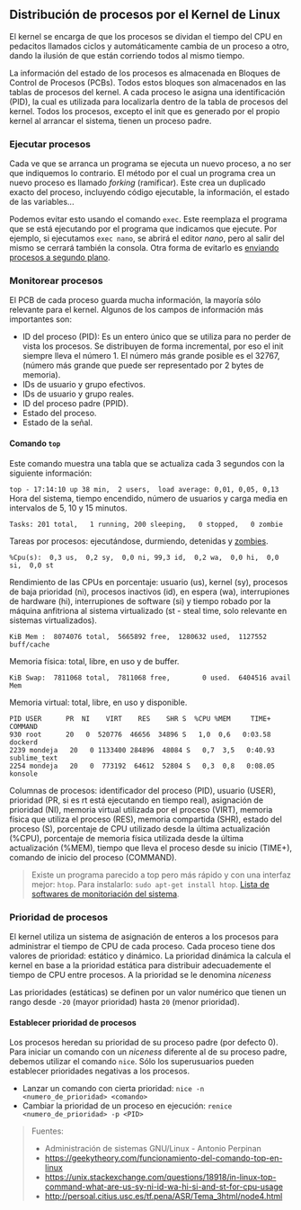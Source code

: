 ## Distribución de procesos por el Kernel de Linux
El kernel se encarga de que los procesos se dividan el tiempo del CPU en pedacitos llamados ciclos y automáticamente cambia de un proceso a otro, dando la ilusión de que están corriendo todos al mismo tiempo.

La información del estado de los procesos es almacenada en Bloques de Control de Procesos (PCBs). Todos estos bloques son almacenados en las tablas de procesos del kernel. A cada proceso le asigna una identificación (PID), la cual es utilizada para localizarla dentro de la tabla de procesos del kernel. Todos los procesos, excepto el init que es generado por el propio kernel al arrancar el sistema, tienen un proceso padre.

### Ejecutar procesos
Cada ve que se arranca un programa se ejecuta un nuevo proceso, a no ser que indiquemos lo contrario. El método por el cual un programa crea un nuevo proceso es llamado *forking* (ramificar). Este crea un duplicado exacto del proceso, incluyendo código ejecutable, la información, el estado de las variables...

Podemos evitar esto usando el comando `exec`. Este reemplaza el programa que se está ejecutando por el programa que indicamos que ejecute. Por ejemplo, si ejecutamos `exec nano`, se abrirá el editor *nano*, pero al salir del mismo se cerrará también la consola. Otra forma de evitarlo es [enviando procesos a segundo plano](https://github.com/mondeja/fullstack/tree/master/backend/src/029-concurrencia/procesos/basico/bash/_proc.sh).

### Monitorear procesos
El PCB de cada proceso guarda mucha información, la mayoría sólo relevante para el kernel. Algunos de los campos de información más importantes son:
- ID del proceso (PID): Es un entero único que se utiliza para no perder de vista los procesos. Se distribuyen de forma incremental, por eso el init siempre lleva el número 1. El número más grande posible es el 32767, (número más grande que puede ser representado por 2 bytes de memoria).
- IDs de usuario y grupo efectivos.
- IDs de usuario y grupo reales.
- ID del proceso padre (PPID).
- Estado del proceso.
- Estado de la señal.

#### Comando `top`
Este comando muestra una tabla que se actualiza cada 3 segundos con la siguiente información:

`top - 17:14:10 up 38 min,  2 users,  load average: 0,01, 0,05, 0,13`
Hora del sistema, tiempo encendido, número de usuarios y carga media en intervalos de 5, 10 y 15 minutos.

`Tasks: 201 total,   1 running, 200 sleeping,   0 stopped,   0 zombie`

Tareas por procesos: ejecutándose, durmiendo, detenidas y [zombies](https://es.wikipedia.org/wiki/Proceso_zombie).

`%Cpu(s):  0,3 us,  0,2 sy,  0,0 ni, 99,3 id,  0,2 wa,  0,0 hi,  0,0 si,  0,0 st`

Rendimiento de las CPUs en porcentaje: usuario (us), kernel (sy), procesos de baja prioridad (ni), procesos inactivos (id), en espera (wa), interrupiones de hardware (hi), interrupiones de software (si) y tiempo robado por la máquina anfitriona al sistema virtualizado (st - steal time, solo relevante en sistemas virtualizados).

`KiB Mem :  8074076 total,  5665892 free,  1280632 used,  1127552 buff/cache`

Memoria física: total, libre, en uso y de buffer.

`KiB Swap:  7811068 total,  7811068 free,        0 used.  6404516 avail Mem`

Memoria virtual: total, libre, en uso y disponible.

```
PID USER      PR  NI    VIRT    RES    SHR S  %CPU %MEM     TIME+ COMMAND
930 root      20   0  520776  46656  34896 S   1,0  0,6   0:03.58 dockerd
2239 mondeja   20   0 1133400 284896  48084 S   0,7  3,5   0:40.93 sublime_text
2254 mondeja   20   0  773192  64612  52804 S   0,3  0,8   0:08.05 konsole
```

Columnas de procesos: identificador del proceso (PID), usuario (USER), prioridad (PR, si es rt está ejecutando en tiempo real), asignación de prioridad (NI), memoria virtual utilizada por el proceso (VIRT), memoria física que utiliza el proceso (RES), memoria compartida (SHR), estado del proceso (S), porcentaje de CPU utilizado desde la última actualización (%CPU), porcentaje de memoria física utilizada desde la última actualización (%MEM), tiempo que lleva el proceso desde su inicio (TIME+), comando de inicio del proceso (COMMAND).

> Existe un programa parecido a top pero más rápido y con una interfaz mejor: `htop`. Para instalarlo: `sudo apt-get install htop`. [Lista de softwares de monitoriación del sistema](http://www.upubuntu.com/2012/06/list-of-best-system-monitoring.html).


### Prioridad de procesos
El kernel utiliza un sistema de asignación de enteros a los procesos para administrar el tiempo de CPU de cada proceso. Cada proceso tiene dos valores de prioridad: estático y dinámico. La prioridad dinámica la calcula el kernel en base a la prioridad estática para distribuir adecuademente el tiempo de CPU entre procesos. A la prioridad se le denomina *niceness*

Las prioridades (estáticas) se definen por un valor numérico que tienen un rango desde `-20` (mayor prioridad) hasta `20` (menor prioridad).

#### Establecer prioridad de procesos
Los procesos heredan su prioridad de su proceso padre (por defecto 0). Para iniciar un comando con un *niceness* diferente al de su proceso padre, debemos utilizar el comando `nice`. Sólo los superusuarios pueden establecer prioridades negativas a los procesos.

- Lanzar un comando con cierta prioridad: `nice -n <numero_de_prioridad> <comando>`
- Cambiar la prioridad de un proceso en ejecución: `renice <numero_de_prioridad> -p <PID>`



> Fuentes:
> - Administración de sistemas GNU/Linux - Antonio Perpinan
> - https://geekytheory.com/funcionamiento-del-comando-top-en-linux
> - https://unix.stackexchange.com/questions/18918/in-linux-top-command-what-are-us-sy-ni-id-wa-hi-si-and-st-for-cpu-usage
> - http://persoal.citius.usc.es/tf.pena/ASR/Tema_3html/node4.html